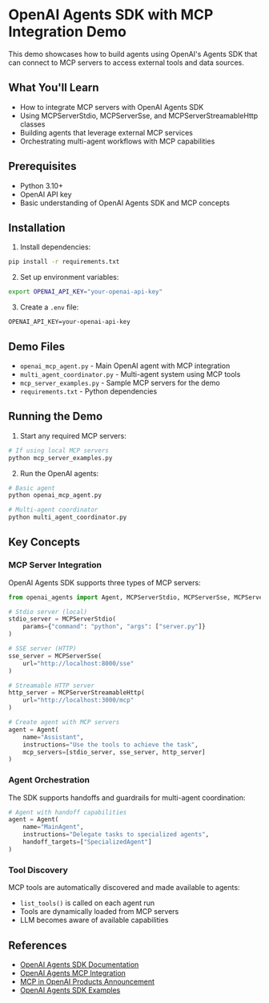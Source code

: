 # OpenAI Agents SDK with MCP Integration Demo

This demo showcases how to build agents using OpenAI's Agents SDK that can connect to MCP servers to access external tools and data sources.

## What You'll Learn

- How to integrate MCP servers with OpenAI Agents SDK
- Using MCPServerStdio, MCPServerSse, and MCPServerStreamableHttp classes
- Building agents that leverage external MCP services
- Orchestrating multi-agent workflows with MCP capabilities

## Prerequisites

- Python 3.10+
- OpenAI API key
- Basic understanding of OpenAI Agents SDK and MCP concepts

## Installation

1. Install dependencies:
```bash
pip install -r requirements.txt
```

2. Set up environment variables:
```bash
export OPENAI_API_KEY="your-openai-api-key"
```

3. Create a `.env` file:
```env
OPENAI_API_KEY=your-openai-api-key
```

## Demo Files

- `openai_mcp_agent.py` - Main OpenAI agent with MCP integration
- `multi_agent_coordinator.py` - Multi-agent system using MCP tools
- `mcp_server_examples.py` - Sample MCP servers for the demo
- `requirements.txt` - Python dependencies

## Running the Demo

1. Start any required MCP servers:
```bash
# If using local MCP servers
python mcp_server_examples.py
```

2. Run the OpenAI agents:
```bash
# Basic agent
python openai_mcp_agent.py

# Multi-agent coordinator
python multi_agent_coordinator.py
```

## Key Concepts

### MCP Server Integration
OpenAI Agents SDK supports three types of MCP servers:

```python
from openai_agents import Agent, MCPServerStdio, MCPServerSse, MCPServerStreamableHttp

# Stdio server (local)
stdio_server = MCPServerStdio(
    params={"command": "python", "args": ["server.py"]}
)

# SSE server (HTTP)
sse_server = MCPServerSse(
    url="http://localhost:8000/sse"
)

# Streamable HTTP server
http_server = MCPServerStreamableHttp(
    url="http://localhost:3000/mcp"
)

# Create agent with MCP servers
agent = Agent(
    name="Assistant",
    instructions="Use the tools to achieve the task",
    mcp_servers=[stdio_server, sse_server, http_server]
)
```

### Agent Orchestration
The SDK supports handoffs and guardrails for multi-agent coordination:

```python
# Agent with handoff capabilities
agent = Agent(
    name="MainAgent",
    instructions="Delegate tasks to specialized agents",
    handoff_targets=["SpecializedAgent"]
)
```

### Tool Discovery
MCP tools are automatically discovered and made available to agents:
- `list_tools()` is called on each agent run
- Tools are dynamically loaded from MCP servers
- LLM becomes aware of available capabilities

## References

- [OpenAI Agents SDK Documentation](https://openai.github.io/openai-agents-python/)
- [OpenAI Agents MCP Integration](https://openai.github.io/openai-agents-python/mcp/)
- [MCP in OpenAI Products Announcement](https://venturebeat.com/ai/the-open-source-model-context-protocol-was-just-updated-heres-why-its-a-big-deal/)
- [OpenAI Agents SDK Examples](https://github.com/openai/openai-agents-python/tree/main/examples)
